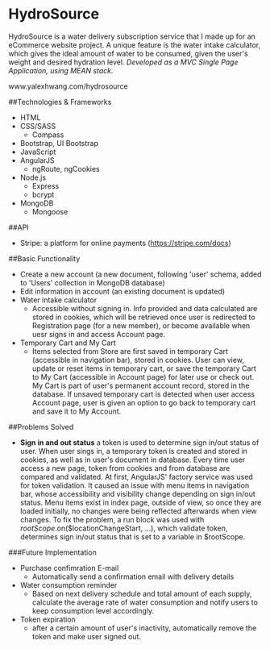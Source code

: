 # HydroSource

HydroSource is a water delivery subscription service that I made up for an eCommerce website project.
A unique feature is the water intake calculator, which gives the ideal amount of water to be consumed, 
given the user's weight and desired hydration level. <i>Developed as a MVC Single Page Application, using MEAN stack.</i>

<link>www.yalexhwang.com/hydrosource</link>

##Technologies & Frameworks 
- HTML
- CSS/SASS
  - Compass
- Bootstrap, UI Bootstrap
- JavaScript
- AngularJS
  - ngRoute, ngCookies
- Node.js
  - Express
  - bcrypt
- MongoDB
  - Mongoose


##API 
- Stripe: a platform for online payments (https://stripe.com/docs)


##Basic Functionality
- Create a new account (a new document, following 'user' schema, added to 'Users' collection in MongoDB database)
- Edit information in account (an existing document is updated)
- Water intake calculator
  * Accessible without signing in. Info provided and data calculated are stored in cookies, 
which will be retrieved once user is redirected to Registration page (for a new member), or become available when uesr signs in and access Account page. 
- Temporary Cart and My Cart
  * Items selected from Store are first saved in temporary Cart (accessible in navigation bar), stored in cookies.
User can view, update or reset items in temporary cart, or save the temporary Cart to My Cart (accessible in Account page) for later use or check out. 
My Cart is part of user's permanent account record, stored in the database. If unsaved temporary cart is detected 
when user access Account page, user is given an option to go back to temporary cart and save it to My Account.

##Problems Solved
- **Sign in and out status**
a token is used to determine sign in/out status of user. When user sings in, a temporary token is created and stored in cookies, as well as in user's document in database. 
Every time user access a new page, token from cookies and from database are compared and validated. 
At first, AngularJS' factory service was used for token validation. It caused an issue with menu items in navigation bar, whose accessibility and visibility change 
depending on sign in/out status. Menu items exist in index page, outside of view, so once they are loaded initially, no changes were being reflected afterwards when view changes. 
To fix the problem, a run block was used with $rootScope.$on($locationChangeStart, ...), which validate token, determines sign in/out status that is set to a variable in $rootScope. 


###Future Implementation
- Purchase confimration E-mail
  - Automatically send a confirmation email with delivery details
- Water consumption reminder
  - Based on next delivery schedule and total amount of each supply, calculate the average rate of water consumption and notify users to keep consumption level accordingly.
- Token expiration
  - after a certain amount of user's inactivity, automatically remove the token and make user signed out.


